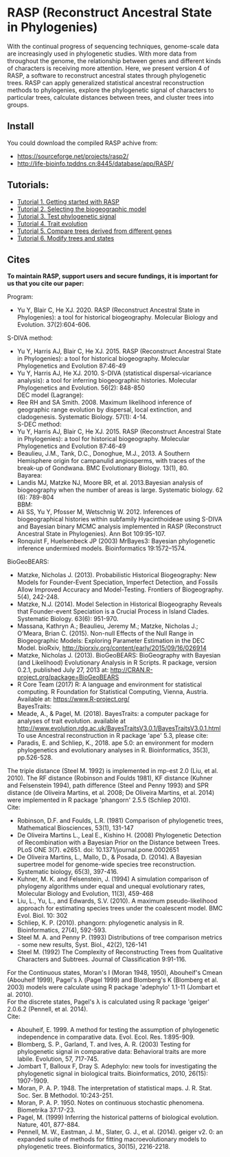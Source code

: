 # RASP (Reconstruct Ancestral State in Phylogenies) 

With the continual progress of sequencing techniques, genome-scale data are increasingly used in phylogenetic studies. With more data from throughout the genome, the relationship between genes and different kinds of characters is receiving more attention. Here, we present version 4 of RASP, a software to reconstruct ancestral states through phylogenetic trees. RASP can apply generalized statistical ancestral reconstruction methods to phylogenies, explore the phylogenetic signal of characters to particular trees, calculate distances between trees, and cluster trees into groups.

## Install
You could download the compiled RASP achive from: 
- https://sourceforge.net/projects/rasp2/
- http://life-bioinfo.tpddns.cn:8445/database/app/RASP/

## Tutorials:
- [Tutorial 1. Getting started with RASP](https://bbpt.scu.edu.cn/yuyan/blog/RASP/Tutorial%201.html)  
- [Tutorial 2. Selecting the biogeographic model](https://bbpt.scu.edu.cn/yuyan/blog/RASP/Tutorial%202.html)  
- [Tutorial 3. Test phylogenetic signal](https://bbpt.scu.edu.cn/yuyan/blog/RASP/Tutorial%203.html)  
- [Tutorial 4. Trait evolution](https://bbpt.scu.edu.cn/yuyan/blog/RASP/Tutorial%204.html)  
- [Tutorial 5. Compare trees derived from different genes](https://bbpt.scu.edu.cn/yuyan/blog/RASP/Tutorial%205.html)  
- [Tutorial 6. Modify trees and states](https://bbpt.scu.edu.cn/yuyan/blog/RASP/Tutorial%206.html)  

## Cites
**To maintain RASP, support users and secure fundings, it is important for us that you cite our paper:**  

Program:
* Yu Y, Blair C, He XJ. 2020. RASP (Reconstruct Ancestral State in Phylogenies): a tool for historical biogeography. Molecular Biology and Evolution. 37(2):604-606.

S-DIVA method:
* Yu Y, Harris AJ, Blair C, He XJ. 2015. RASP (Reconstruct Ancestral State in Phylogenies): a tool for historical biogeography. Molecular Phylogenetics and Evolution 87:46-49  
* Yu Y, Harris AJ, He XJ. 2010. S-DIVA (statistical dispersal-vicariance analysis): a tool for inferring biogeographic histories. Molecular Phylogenetics and Evolution. 56(2): 848-850  
DEC model (Lagrange):
* Ree RH and SA Smith. 2008. Maximum likelihood inference of geographic range evolution by dispersal, local extinction, and cladogenesis. Systematic Biology. 57(1): 4-14.  
S-DEC method:
* Yu Y, Harris AJ, Blair C, He XJ. 2015. RASP (Reconstruct Ancestral State in Phylogenies): a tool for historical biogeography. Molecular Phylogenetics and Evolution 87:46-49  
* Beaulieu, J.M., Tank, D.C., Donoghue, M.J., 2013. A Southern Hemisphere origin for campanulid angiosperms, with traces of the break-up of Gondwana. BMC Evolutionary Biology. 13(1), 80.   
Bayarea:
* Landis MJ, Matzke NJ, Moore BR, et al. 2013.Bayesian analysis of biogeography when the number of areas is large. Systematic biology. 62 (6): 789-804   
BBM:
* Ali SS, Yu Y, Pfosser M, Wetschnig W. 2012. Inferences of biogeographical histories within subfamily Hyacinthoideae using S-DIVA and Bayesian binary MCMC analysis implemented in RASP (Reconstruct Ancestral State in Phylogenies). Ann Bot 109:95-107.
* Ronquist F, Huelsenbeck JP (2003) MrBayes3: Bayesian phylogenetic inference undermixed models. Bioinformatics 19:1572–1574.  

BioGeoBEARS:
* Matzke, Nicholas J. (2013). Probabilistic Historical Biogeography: New Models for Founder-Event Speciation, Imperfect Detection, and Fossils Allow Improved Accuracy and Model-Testing. Frontiers of Biogeography. 5(4), 242-248.   
* Matzke, N.J. (2014). Model Selection in Historical Biogeography Reveals that Founder-event Speciation is a Crucial Process in Island Clades. Systematic Biology. 63(6): 951-970.  
* Massana, Kathryn A.; Beaulieu, Jeremy M.; Matzke, Nicholas J.; O’Meara, Brian C. (2015). Non-null Effects of the Null Range in Biogeographic Models: Exploring Parameter Estimation in the DEC Model. bioRxiv, http://biorxiv.org/content/early/2015/09/16/026914  
* Matzke, Nicholas J. (2013). BioGeoBEARS: BioGeography with Bayesian (and Likelihood) Evolutionary Analysis in R Scripts. R package, version 0.2.1, published July 27, 2013 at: http://CRAN.R-project.org/package=BioGeoBEARS  
* R Core Team (2017) R: A language and environment for statistical computing. R Foundation for Statistical Computing, Vienna, Austria. Available at: https://www.R-project.org/  
BayesTraits:
* Meade, A., & Pagel, M. (2018). BayesTraits: a computer package for analyses of trait evolution. available at http://www.evolution.rdg.ac.uk/BayesTraitsV3.0.1/BayesTraitsV3.0.1.html  
To use Ancestral reconstruction in R package 'ape' 5.3, please cite:
* Paradis, E. and Schliep, K., 2018. ape 5.0: an environment for modern phylogenetics and evolutionary analyses in R. Bioinformatics, 35(3), pp.526-528.  

The triple distance (Steel M. 1992) is implemented in mp-est 2.0 (Liu, et al. 2010). The RF distance (Robinson and Foulds 1981), KF distance (Kuhner and Felsenstein 1994), path difference (Steel and Penny 1993) and SPR distance (de Oliveira Martins, et al. 2008; De Oliveira Martins, et al. 2014) were implemented in R package 'phangorn' 2.5.5 (Schliep 2010).  
Cite:
* Robinson, D.F. and Foulds,  L.R. (1981) Comparison of phylogenetic trees, Mathematical Biosciences, 53(1), 131-147  
* De Oliveira Martins L., Leal E., Kishino H. (2008) Phylogenetic Detection of Recombination with a Bayesian Prior on the Distance between Trees. PLoS ONE 3(7). e2651. doi: 10.1371/journal.pone.0002651
* De Oliveira Martins, L., Mallo, D., & Posada, D. (2014). A Bayesian supertree model for genome-wide species tree reconstruction. Systematic biology, 65(3), 397-416.
* Kuhner, M. K. and Felsenstein, J. (1994) A simulation comparison of phylogeny algorithms under equal and unequal evolutionary rates, Molecular Biology and Evolution, 11(3), 459-468
* Liu, L., Yu, L., and Edwards, S.V. (2010). A maximum pseudo-likelihood approach for estimating species trees under the coalescent model. BMC Evol. Biol. 10: 302
* Schliep, K. P. (2010). phangorn: phylogenetic analysis in R. Bioinformatics, 27(4), 592-593.
* Steel M. A. and Penny P. (1993) Distributions of tree comparison metrics - some new results, Syst. Biol., 42(2), 126-141
* Steel M. (1992) The Complexity of Reconstructing Trees from Qualitative Characters and Subtrees. Journal of Classification 9:91-116.  

For the Continuous states, Moran's I (Moran 1948, 1950), Abouheif's Cmean (Abouheif 1999), Pagel's λ (Pagel 1999) and Blomberg's K (Blomberg et al. 2003) models were calculate using R package 'adephylo' 1.1-11 (Jombart et al. 2010).  
For the discrete states, Pagel's λ is calculated using R package 'geiger' 2.0.6.2 (Pennell, et al. 2014).  
Cite:
* Abouheif, E. 1999. A method for testing the assumption of phylogenetic independence in comparative data. Evol. Ecol. Res. 1:895-909.  
* Blomberg, S. P., Garland, T. and Ives, A. R. (2003) Testing for phylogenetic signal in comparative data: Behavioral traits are more labile. Evolution, 57, 717-745.  
* Jombart T, Balloux F, Dray S. Adephylo: new tools for investigating the phylogenetic signal in biological traits. Bioinformatics, 2010, 26(15): 1907-1909.  
* Moran, P. A. P. 1948. The interpretation of statistical maps. J. R. Stat. Soc. Ser. B Methodol. 10:243-251.  
* Moran, P. A. P. 1950. Notes on continuous stochastic phenomena. Biometrika 37:17-23.  
* Pagel, M. (1999) Inferring the historical patterns of biological evolution. Nature, 401, 877-884.  
* Pennell, M. W., Eastman, J. M., Slater, G. J., et al. (2014). geiger v2. 0: an expanded suite of methods for fitting macroevolutionary models to phylogenetic trees. Bioinformatics, 30(15), 2216-2218.  
